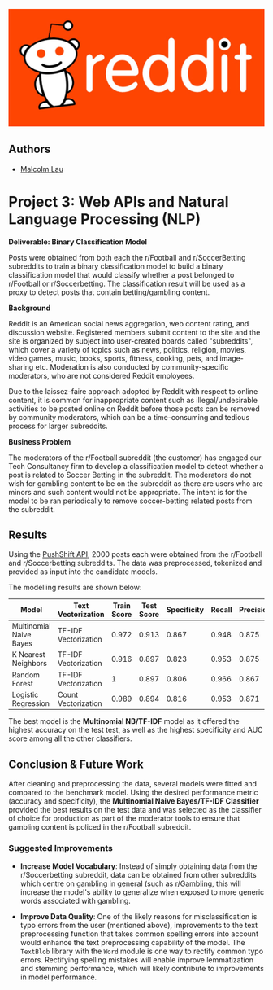 
![image.png](images/image.jpg)



## Authors

- [Malcolm Lau](https://github.com/mal1610)


# Project 3: Web APIs and Natural Language Processing (NLP)


**Deliverable: Binary Classification Model**


Posts were obtained from both each the r/Football
and r/SoccerBetting subreddits to train a binary
classification model to build a binary classification model
that would classify whether a post belonged to r/Football or r/Soccerbetting.
The classification result will be used as a proxy to detect posts that contain
betting/gambling content.



**Background**


Reddit is an American social news aggregation, web content rating, and discussion website. Registered members submit content to the site and the site is organized by subject into user-created boards called "subreddits", which cover a variety of topics such as news, politics, religion, movies, video games, music, books, sports, fitness, cooking, pets, and image-sharing etc. Moderation is also conducted by community-specific moderators, who are not considered Reddit employees.

Due to the laissez-faire approach adopted by Reddit with respect to online content, it is common for inappropriate content such as illegal/undesirable activities to be posted online on Reddit before those posts can be removed by community moderators, which can be a time-consuming and tedious process for larger subreddits.

**Business Problem**


The moderators of the r/Football subreddit (the customer) has engaged our Tech Consultancy firm to develop a classification model to detect whether a post is related to Soccer Betting in the subreddit. The moderators do not wish for gambling content to be on the subreddit as there are users who are minors and such content would not be appropriate. The intent is for the model to be ran periodically to remove soccer-betting related posts from the subreddit.

## Results
Using the [PushShift API](https://github.com/pushshift/api),
2000 posts each were obtained from the r/Football and r/Soccerbetting subreddits. The data was preprocessed, tokenized and provided as input into  the candidate models.


The modelling results are shown below:


| Model | Text Vectorization | Train Score | Test Score | Specificity | Recall | Precision | F1 | AUC |
|---|---|---|---|---|---|---|---|---|
| Multinomial Naive Bayes | TF-IDF Vectorization | 0.972 | 0.913 | 0.867 | 0.948 | 0.875 | 0.925 | 0.966 |
| K Nearest Neighbors | TF-IDF Vectorization | 0.916 | 0.897 | 0.823 | 0.953 | 0.875 | 0.913 | 0.952 |
| Random Forest | TF-IDF Vectorization | 1 | 0.897 | 0.806 | 0.966 | 0.867 | 0.914 | 0.957 |
| Logistic Regression | Count Vectorization | 0.989 | 0.894 | 0.816 | 0.953 | 0.871 | 0.910 | 0.957 |


The best model is the **Multinomial NB/TF-IDF** model as it offered the highest accuracy on the test test, as well as the highest specificity and AUC score among all the other classifiers.
## Conclusion & Future Work


After cleaning and preprocessing the data, several models were fitted and compared to the benchmark model. Using the desired performance metric (accuracy and specificity), the **Multinomial Naive Bayes/TF-IDF Classifier** provided the best results on the test data and was selected as the classifier of choice for production as part of the moderator tools to ensure that gambling content is policed in the r/Football subreddit.

### Suggested Improvements


* **Increase Model Vocabulary**: Instead of simply obtaining data from the r/Soccerbetting subreddit, data can be obtained from other subreddits which centre on gambling in general (such as [r/Gambling](https://www.reddit.com/r/gambling/), this will increase the model's ability to generalize when exposed to more generic words associated with gambling.


* **Improve Data Quality**: One of the likely reasons for misclassification is typo errors from the user (mentioned above), improvements to the text preprocessing function that takes common spelling errors into account would enhance the text preprocessing capability of the model. The `TextBlob` library with the `Word` module is one way to rectify common typo errors. Rectifying spelling mistakes will enable improve lemmatization and stemming performance, which will likely contribute to improvements in model performance.
